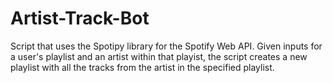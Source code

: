 # Artist-Track-Bot
Script that uses the Spotipy library for the Spotify Web API. Given inputs for a user's playlist and an artist within that playist, the script creates a new playlist with all the tracks from the artist in the specified playlist.
